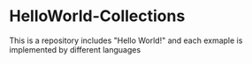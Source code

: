 # HelloWorld-Collections
This is a repository includes "Hello World!" and each exmaple is implemented by different languages
